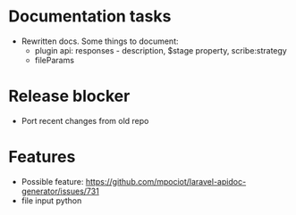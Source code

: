 # Documentation tasks
- Rewritten docs. Some things to document:
  - plugin api: responses - description, $stage property, scribe:strategy
  - fileParams

# Release blocker
- Port recent changes from old repo

# Features
- Possible feature: https://github.com/mpociot/laravel-apidoc-generator/issues/731
- file input python

